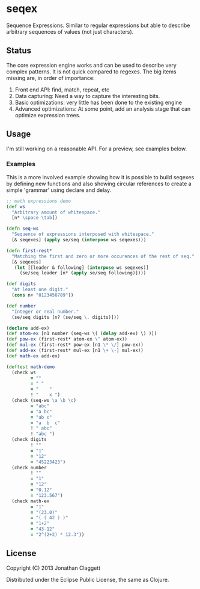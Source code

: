 # seqex

Sequence Expressions. Similar to regular expressions but able to describe
arbitrary sequences of values (not just characters).

## Status

The core expression engine works and can be used to describe very complex
patterns. It is not quick compared to regexes. The big items missing are, in
order of importance:

1. Front end API: find, match, repeat, etc
2. Data capturing: Need a way to capture the interesting bits.
3. Basic optimizations: very little has been done to the existing engine
4. Advanced optimizations: At some point, add an analysis stage that can
   optimize expression trees.

## Usage

I'm still working on a reasonable API. For a preview, see examples below.

### Examples

This is a more involved example showing how it is possible to build seqexes by
defining new functions and also showing circular references to create a simple
'grammar' using declare and delay.

```clojure
;; math expressions demo
(def ws
  "Arbitrary amount of whitespace."
  [n* \space \tab])

(defn seq-ws
  "Sequence of expressions interposed with whitespace."
  [& seqexes] (apply se/seq (interpose ws seqexes)))

(defn first-rest*
  "Matching the first and zero or more occurences of the rest of seq."
  [& seqexes]
   (let [[leader & following] (interpose ws seqexes)]
     (se/seq leader [n* (apply se/seq following)])))

(def digits
  "At least one digit."
  (cons n+ "0123456789"))

(def number
  "Integer or real number."
  (se/seq digits [n? (se/seq \. digits)]))

(declare add-ex)
(def atom-ex [n1 number (seq-ws \( (delay add-ex) \) )])
(def pow-ex (first-rest* atom-ex \^ atom-ex))
(def mul-ex (first-rest* pow-ex [n1 \* \/] pow-ex))
(def add-ex (first-rest* mul-ex [n1 \+ \-] mul-ex))
(def math-ex add-ex)

(deftest math-demo
  (check ws
         = ""
         = " "
         = "    "
         ! "    x ")
  (check (seq-ws \a \b \c)
         = "abc"
         = "a bc"
         = "ab c"
         = "a  b  c"
         ! " abc"
         ! "abc ")
  (check digits
         ! ""
         = "1"
         = "12"
         = "45223423")
  (check number
         ! ""
         = "1"
         = "12"
         = "0.12"
         = "123.567")
  (check math-ex
         = "1"
         = "(23.0)"
         = "( ( 42 ) )"
         = "1+2"
         = "43-12"
         = "2^(2+2) * 12.3"))
```

## License

Copyright (C) 2013 Jonathan Claggett

Distributed under the Eclipse Public License, the same as Clojure.
